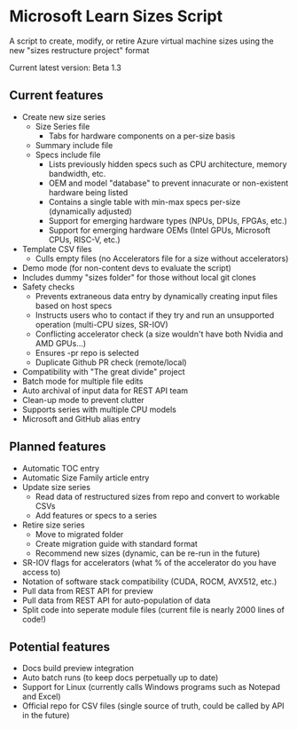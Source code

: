 # Microsoft Learn Sizes Script
A script to create, modify, or retire Azure virtual machine sizes using the new "sizes restructure project" format

Current latest version: Beta 1.3

## Current features
- Create new size series
  - Size Series file
    - Tabs for hardware components on a per-size basis
  - Summary include file
  - Specs include file
    - Lists previously hidden specs such as CPU architecture, memory bandwidth, etc.
    - OEM and model "database" to prevent innacurate or non-existent hardware being listed
    - Contains a single table with min-max specs per-size (dynamically adjusted)
    - Support for emerging hardware types (NPUs, DPUs, FPGAs, etc.)
    - Support for emerging hardware OEMs (Intel GPUs, Microsoft CPUs, RISC-V, etc.)
- Template CSV files
  - Culls empty files (no Accelerators file for a size without accelerators)
- Demo mode (for non-content devs to evaluate the script)
-   Includes dummy "sizes folder" for those without local git clones
- Safety checks
  - Prevents extraneous data entry by dynamically creating input files based on host specs
  - Instructs users who to contact if they try and run an unsupported operation (multi-CPU sizes, SR-IOV) 
  - Conflicting accelerator check (a size wouldn't have both Nvidia and AMD GPUs...)
  - Ensures -pr repo is selected
  - Duplicate Github PR check (remote/local)
- Compatibility with "The great divide" project
- Batch mode for multiple file edits
- Auto archival of input data for REST API team
- Clean-up mode to prevent clutter
- Supports series with multiple CPU models
- Microsoft and GitHub alias entry

## Planned features
- Automatic TOC entry
- Automatic Size Family article entry
- Update size series
  - Read data of restructured sizes from repo and convert to workable CSVs
  - Add features or specs to a series
- Retire size series
  - Move to migrated folder
  - Create migration guide with standard format
  - Recommend new sizes (dynamic, can be re-run in the future)
- SR-IOV flags for accelerators (what % of the accelerator do you have access to)
- Notation of software stack compatibility (CUDA, ROCM, AVX512, etc.)
- Pull data from REST API for preview
- Pull data from REST API for auto-population of data
- Split code into seperate module files (current file is nearly 2000 lines of code!)
 
## Potential features
- Docs build preview integration
- Auto batch runs (to keep docs perpetually up to date)
- Support for Linux (currently calls Windows programs such as Notepad and Excel)
- Official repo for CSV files (single source of truth, could be called by API in the future)
